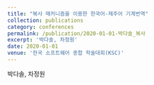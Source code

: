 ```yaml
---
title: "복사 매커니즘을 이용한 한국어-제주어 기계번역"
collection: publications
category: conferences
permalink: /publication/2020-01-01-박다솔_복사
excerpt: '박다솔, 차정원'
date: 2020-01-01
venue: '한국 소프트웨어 종합 학술대회(KSC)'
---
```

박다솔, 차정원

